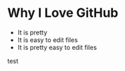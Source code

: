 # Why I Love GitHub

* It is pretty
* It is easy to edit files
* It is pretty easy to edit files

test
